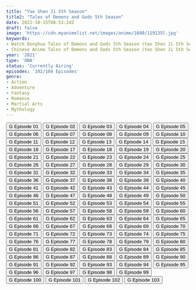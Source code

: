 ```yaml
---
title: "Yao Shen Ji 5th Season"
title2: "Tales of Demons and Gods 5th Season"
date: 2022-10-15T08:53:24Z
draft: false
image: 'https://cdn.myanimelist.net/images/anime/1680/119135l.jpg'
keywords:
- Watch Donghua Tales of Demons and Gods 5th Season (Yao Shen Ji 5th Season) English Sub
- Chinese Anime Tales of Demons and Gods 5th Season (Yao Shen Ji 5th Season) English Sub
year: '2021'
type: 'ONA'
status: 'Currently Airing'
episodes: '102/104 Episodes'
genre:
- Action
- Adventure
- Fantasy
- Romance
- Martial Arts
- Mythology
---
```


<div class="d-g gg-5 gtc-r ai-c">
<button onclick="window.open('?gog=yao-shen-ji-5th-season-episode-1','_blank')">G Episode 01</button>
<button onclick="window.open('?gog=yao-shen-ji-5th-season-episode-2','_blank')">G Episode 02</button>
<button onclick="window.open('?gog=yao-shen-ji-5th-season-episode-3','_blank')">G Episode 03</button>
<button onclick="window.open('?gog=yao-shen-ji-5th-season-episode-4','_blank')">G Episode 04</button>
<button onclick="window.open('?gog=yao-shen-ji-5th-season-episode-5','_blank')">G Episode 05</button>
<button onclick="window.open('?gog=yao-shen-ji-5th-season-episode-6','_blank')">G Episode 06</button>
<button onclick="window.open('?gog=yao-shen-ji-5th-season-episode-7','_blank')">G Episode 07</button>
<button onclick="window.open('?gog=yao-shen-ji-5th-season-episode-8','_blank')">G Episode 08</button>
<button onclick="window.open('?gog=yao-shen-ji-5th-season-episode-9','_blank')">G Episode 09</button>
<button onclick="window.open('?gog=yao-shen-ji-5th-season-episode-10','_blank')">G Episode 10</button>
<button onclick="window.open('?gog=yao-shen-ji-5th-season-episode-11','_blank')">G Episode 11</button>
<button onclick="window.open('?gog=yao-shen-ji-5th-season-episode-12','_blank')">G Episode 12</button>
<button onclick="window.open('?gog=yao-shen-ji-5th-season-episode-13','_blank')">G Episode 13</button>
<button onclick="window.open('?gog=yao-shen-ji-5th-season-episode-14','_blank')">G Episode 14</button>
<button onclick="window.open('?gog=yao-shen-ji-5th-season-episode-15','_blank')">G Episode 15</button>
<button onclick="window.open('?gog=yao-shen-ji-5th-season-episode-16','_blank')">G Episode 16</button>
<button onclick="window.open('?gog=yao-shen-ji-5th-season-episode-17','_blank')">G Episode 17</button>
<button onclick="window.open('?gog=yao-shen-ji-5th-season-episode-18','_blank')">G Episode 18</button>
<button onclick="window.open('?gog=yao-shen-ji-5th-season-episode-19','_blank')">G Episode 19</button>
<button onclick="window.open('?gog=yao-shen-ji-5th-season-episode-20','_blank')">G Episode 20</button>
<button onclick="window.open('?gog=yao-shen-ji-5th-season-episode-21','_blank')">G Episode 21</button>
<button onclick="window.open('?gog=yao-shen-ji-5th-season-episode-22','_blank')">G Episode 22</button>
<button onclick="window.open('?gog=yao-shen-ji-5th-season-episode-23','_blank')">G Episode 23</button>
<button onclick="window.open('?gog=yao-shen-ji-5th-season-episode-24','_blank')">G Episode 24</button>
<button onclick="window.open('?gog=yao-shen-ji-5th-season-episode-25','_blank')">G Episode 25</button>
<button onclick="window.open('?gog=yao-shen-ji-5th-season-episode-26','_blank')">G Episode 26</button>
<button onclick="window.open('?gog=yao-shen-ji-5th-season-episode-27','_blank')">G Episode 27</button>
<button onclick="window.open('?gog=yao-shen-ji-5th-season-episode-28','_blank')">G Episode 28</button>
<button onclick="window.open('?gog=yao-shen-ji-5th-season-episode-29','_blank')">G Episode 29</button>
<button onclick="window.open('?gog=yao-shen-ji-5th-season-episode-30','_blank')">G Episode 30</button>
<button onclick="window.open('?gog=yao-shen-ji-5th-season-episode-31','_blank')">G Episode 31</button>
<button onclick="window.open('?gog=yao-shen-ji-5th-season-episode-32','_blank')">G Episode 32</button>
<button onclick="window.open('?gog=yao-shen-ji-5th-season-episode-33','_blank')">G Episode 33</button>
<button onclick="window.open('?gog=yao-shen-ji-5th-season-episode-34','_blank')">G Episode 34</button>
<button onclick="window.open('?gog=yao-shen-ji-5th-season-episode-35','_blank')">G Episode 35</button>
<button onclick="window.open('?gog=yao-shen-ji-5th-season-episode-36','_blank')">G Episode 36</button>
<button onclick="window.open('?gog=yao-shen-ji-5th-season-episode-37','_blank')">G Episode 37</button>
<button onclick="window.open('?gog=yao-shen-ji-5th-season-episode-38','_blank')">G Episode 38</button>
<button onclick="window.open('?gog=yao-shen-ji-5th-season-episode-39','_blank')">G Episode 39</button>
<button onclick="window.open('?gog=yao-shen-ji-5th-season-episode-40','_blank')">G Episode 40</button>
<button onclick="window.open('?gog=yao-shen-ji-5th-season-episode-41','_blank')">G Episode 41</button>
<button onclick="window.open('?gog=yao-shen-ji-5th-season-episode-42','_blank')">G Episode 42</button>
<button onclick="window.open('?gog=yao-shen-ji-5th-season-episode-43','_blank')">G Episode 43</button>
<button onclick="window.open('?gog=yao-shen-ji-5th-season-episode-44','_blank')">G Episode 44</button>
<button onclick="window.open('?gog=yao-shen-ji-5th-season-episode-45','_blank')">G Episode 45</button>
<button onclick="window.open('?gog=yao-shen-ji-5th-season-episode-46','_blank')">G Episode 46</button>
<button onclick="window.open('?gog=yao-shen-ji-5th-season-episode-47','_blank')">G Episode 47</button>
<button onclick="window.open('?gog=yao-shen-ji-5th-season-episode-48','_blank')">G Episode 48</button>
<button onclick="window.open('?gog=yao-shen-ji-5th-season-episode-49','_blank')">G Episode 49</button>
<button onclick="window.open('?gog=yao-shen-ji-5th-season-episode-50','_blank')">G Episode 50</button>
<button onclick="window.open('?gog=yao-shen-ji-5th-season-episode-51','_blank')">G Episode 51</button>
<button onclick="window.open('?gog=yao-shen-ji-5th-season-episode-52','_blank')">G Episode 52</button>
<button onclick="window.open('?gog=yao-shen-ji-5th-season-episode-53','_blank')">G Episode 53</button>
<button onclick="window.open('?gog=yao-shen-ji-5th-season-episode-54','_blank')">G Episode 54</button>
<button onclick="window.open('?gog=yao-shen-ji-5th-season-episode-55','_blank')">G Episode 55</button>
<button onclick="window.open('?gog=yao-shen-ji-5th-season-episode-56','_blank')">G Episode 56</button>
<button onclick="window.open('?gog=yao-shen-ji-5th-season-episode-57','_blank')">G Episode 57</button>
<button onclick="window.open('?gog=yao-shen-ji-5th-season-episode-58','_blank')">G Episode 58</button>
<button onclick="window.open('?gog=yao-shen-ji-5th-season-episode-59','_blank')">G Episode 59</button>
<button onclick="window.open('?gog=yao-shen-ji-5th-season-episode-60','_blank')">G Episode 60</button>
<button onclick="window.open('?gog=yao-shen-ji-5th-season-episode-61','_blank')">G Episode 61</button>
<button onclick="window.open('?gog=yao-shen-ji-5th-season-episode-62','_blank')">G Episode 62</button>
<button onclick="window.open('?gog=yao-shen-ji-5th-season-episode-63','_blank')">G Episode 63</button>
<button onclick="window.open('?gog=yao-shen-ji-5th-season-episode-64','_blank')">G Episode 64</button>
<button onclick="window.open('?gog=yao-shen-ji-5th-season-episode-65','_blank')">G Episode 65</button>
<button onclick="window.open('?gog=yao-shen-ji-5th-season-episode-66','_blank')">G Episode 66</button>
<button onclick="window.open('?gog=yao-shen-ji-5th-season-episode-67','_blank')">G Episode 67</button>
<button onclick="window.open('?gog=yao-shen-ji-5th-season-episode-68','_blank')">G Episode 68</button>
<button onclick="window.open('?gog=yao-shen-ji-5th-season-episode-69','_blank')">G Episode 69</button>
<button onclick="window.open('?gog=yao-shen-ji-5th-season-episode-70','_blank')">G Episode 70</button>
<button onclick="window.open('?gog=yao-shen-ji-5th-season-episode-71','_blank')">G Episode 71</button>
<button onclick="window.open('?gog=yao-shen-ji-5th-season-episode-72','_blank')">G Episode 72</button>
<button onclick="window.open('?gog=yao-shen-ji-5th-season-episode-73','_blank')">G Episode 73</button>
<button onclick="window.open('?gog=yao-shen-ji-5th-season-episode-74','_blank')">G Episode 74</button>
<button onclick="window.open('?gog=yao-shen-ji-5th-season-episode-75','_blank')">G Episode 75</button>
<button onclick="window.open('?gog=yao-shen-ji-5th-season-episode-76','_blank')">G Episode 76</button>
<button onclick="window.open('?gog=yao-shen-ji-5th-season-episode-77','_blank')">G Episode 77</button>
<button onclick="window.open('?gog=yao-shen-ji-5th-season-episode-78','_blank')">G Episode 78</button>
<button onclick="window.open('?gog=yao-shen-ji-5th-season-episode-79','_blank')">G Episode 79</button>
<button onclick="window.open('?gog=yao-shen-ji-5th-season-episode-80','_blank')">G Episode 80</button>
<button onclick="window.open('?gog=yao-shen-ji-5th-season-episode-81','_blank')">G Episode 81</button>
<button onclick="window.open('?gog=yao-shen-ji-5th-season-episode-82','_blank')">G Episode 82</button>
<button onclick="window.open('?gog=yao-shen-ji-5th-season-episode-83','_blank')">G Episode 83</button>
<button onclick="window.open('?gog=yao-shen-ji-5th-season-episode-84','_blank')">G Episode 84</button>
<button onclick="window.open('?gog=yao-shen-ji-5th-season-episode-85','_blank')">G Episode 85</button>
<button onclick="window.open('?gog=yao-shen-ji-5th-season-episode-86','_blank')">G Episode 86</button>
<button onclick="window.open('?gog=yao-shen-ji-5th-season-episode-87','_blank')">G Episode 87</button>
<button onclick="window.open('?gog=yao-shen-ji-5th-season-episode-88','_blank')">G Episode 88</button>
<button onclick="window.open('?gog=yao-shen-ji-5th-season-episode-89','_blank')">G Episode 89</button>
<button onclick="window.open('?gog=yao-shen-ji-5th-season-episode-90','_blank')">G Episode 90</button>
<button onclick="window.open('?gog=yao-shen-ji-5th-season-episode-91','_blank')">G Episode 91</button>
<button onclick="window.open('?gog=yao-shen-ji-5th-season-episode-92','_blank')">G Episode 92</button>
<button onclick="window.open('?gog=yao-shen-ji-5th-season-episode-93','_blank')">G Episode 93</button>
<button onclick="window.open('?gog=yao-shen-ji-5th-season-episode-94','_blank')">G Episode 94</button>
<button onclick="window.open('?gog=yao-shen-ji-5th-season-episode-95','_blank')">G Episode 95</button>
<button onclick="window.open('?gog=yao-shen-ji-5th-season-episode-96','_blank')">G Episode 96</button>
<button onclick="window.open('?gog=yao-shen-ji-5th-season-episode-97','_blank')">G Episode 97</button>
<button onclick="window.open('?gog=yao-shen-ji-5th-season-episode-98','_blank')">G Episode 98</button>
<button onclick="window.open('?gog=yao-shen-ji-5th-season-episode-99','_blank')">G Episode 99</button>
<button onclick="window.open('?gog=yao-shen-ji-5th-season-episode-100','_blank')">G Episode 100</button>
<button onclick="window.open('?gog=yao-shen-ji-5th-season-episode-101','_blank')">G Episode 101</button>
<button onclick="window.open('?gog=yao-shen-ji-5th-season-episode-102','_blank')">G Episode 102</button>
<button onclick="window.open('?gog=yao-shen-ji-5th-season-episode-103','_blank')">G Episode 103</button>
</div>